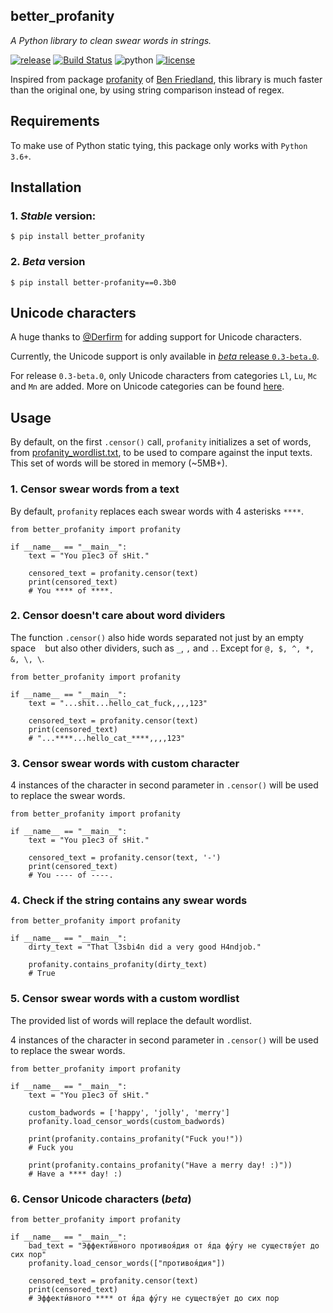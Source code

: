 better_profanity
---
*A Python library to clean swear words in strings.*

[![release](https://img.shields.io/badge/dynamic/json.svg?label=release&url=https%3A%2F%2Fpypi.org%2Fpypi%2Fbetter-profanity%2Fjson&query=%24.info.version&colorB=blue)](https://github.com/snguyenthanh/better_profanity/releases/latest)
[![Build Status](https://travis-ci.com/snguyenthanh/better_profanity.svg?branch=master)](https://travis-ci.com/snguyenthanh/better_profanity)
![python](https://img.shields.io/badge/python-3.6%20%7C%203.7-blue.svg)
[![license](https://img.shields.io/github/license/mashape/apistatus.svg?style=popout)](https://github.com/snguyenthanh/better_profanity/blob/master/LICENSE)


Inspired from package [profanity](https://github.com/ben174/profanity) of [Ben Friedland](https://github.com/ben174), this library is much faster than the original one, by using string comparison instead of regex.

## Requirements
To make use of Python static tying, this package only works with `Python 3.6+`.

## Installation

### 1. *Stable* version:
```
$ pip install better_profanity
```

### 2. *Beta* version
```
$ pip install better-profanity==0.3b0
```

## Unicode characters
A huge thanks to [@Derfirm](https://github.com/Derfirm) for adding support for Unicode characters.

Currently, the Unicode support is only available in [*beta* release `0.3-beta.0`](./README.md#2-beta-version).

For release `0.3-beta.0`, only Unicode characters from categories `Ll`, `Lu`, `Mc` and `Mn` are added. More on Unicode categories can be found [here][unicode category link].

[unicode category link]: https://en.wikipedia.org/wiki/Template:General_Category_(Unicode)

## Usage
By default, on the first `.censor()` call, `profanity` initializes a set of words, from [profanity_wordlist.txt](./better_profanity/profanity_wordlist.txt), to be used to compare against the input texts. This set of words will be stored in memory (~5MB+).

### 1. Censor swear words from a text
By default, `profanity` replaces each swear words with 4 asterisks `****`.

```
from better_profanity import profanity

if __name__ == "__main__":
    text = "You p1ec3 of sHit."

    censored_text = profanity.censor(text)
    print(censored_text)
    # You **** of ****.
```

### 2. Censor doesn't care about word dividers
The function `.censor()` also hide words separated not just by an empty space ` ` but also other dividers, such as `_`, `,` and `.`. Except for `@, $, ^, *, &, \, \`.

```
from better_profanity import profanity

if __name__ == "__main__":
    text = "...shit...hello_cat_fuck,,,,123"

    censored_text = profanity.censor(text)
    print(censored_text)
    # "...****...hello_cat_****,,,,123"
```

### 3. Censor swear words with custom character
4 instances of the character in second parameter in `.censor()` will be used to replace the swear words.
```
from better_profanity import profanity

if __name__ == "__main__":
    text = "You p1ec3 of sHit."

    censored_text = profanity.censor(text, '-')
    print(censored_text)
    # You ---- of ----.
```

### 4. Check if the string contains any swear words
```
from better_profanity import profanity

if __name__ == "__main__":
    dirty_text = "That l3sbi4n did a very good H4ndjob."

    profanity.contains_profanity(dirty_text)
    # True
```

### 5. Censor swear words with a custom wordlist
The provided list of words will replace the default wordlist.

4 instances of the character in second parameter in `.censor()` will be used to replace the swear words.
```
from better_profanity import profanity

if __name__ == "__main__":
    text = "You p1ec3 of sHit."

    custom_badwords = ['happy', 'jolly', 'merry']
    profanity.load_censor_words(custom_badwords)

    print(profanity.contains_profanity("Fuck you!"))
    # Fuck you

    print(profanity.contains_profanity("Have a merry day! :)"))
    # Have a **** day! :)
```

### 6. Censor Unicode characters (*beta*)

```
from better_profanity import profanity

if __name__ == "__main__":
    bad_text = "Эффекти́вного противоя́дия от я́да фу́гу не существу́ет до сих пор"
    profanity.load_censor_words(["противоя́дия"])

    censored_text = profanity.censor(text)
    print(censored_text)
    # Эффекти́вного **** от я́да фу́гу не существу́ет до сих пор
```

